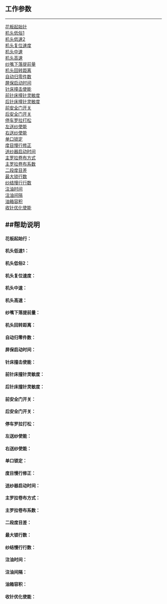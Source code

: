 ## 工作参数
*****
[花板起始针](#花板起始针)<br>
[机头低俗1](#机头低速1)<br>
[机头低速2](#机头低速2)<br>
[机头复位速度](#机头复位速度)<br>
[机头中速](#机头中速)<br>
[机头高速](#机头高速)<br>
[纱嘴下落提前量](#纱嘴下落提前量)<br>
[机头回转距离](#机头回转距离)<br>
[自动归零件数](#自动归零件数)<br>
[屏保启动时间](#屏保启动时间)<br>
[针床撞击使能](#针床撞击使能)<br>
[前针床撞针灵敏度](#前针床撞针灵敏度)<br>
[后针床撞针灵敏度](#后针床撞针灵敏度)<br>
[前安全门开关](#前安全门开关)<br>
[后安全门开关](#后安全门开关)<br>
[停车罗拉打松](#停车罗拉打松)<br>
[左送纱使能](#z左送纱使能)<br>
[右送纱使能](#右送纱使能)<br>
[单口锁定](#单口锁定)<br>
[度目慢行修正](#度目慢行修正)<br>
[送纱器启动时间](#送纱器启动时间)<br>
[主罗拉卷布方式](#主罗拉卷布方式)<br>
[主罗拉卷布系数](#主罗拉卷布系数)<br>
[二段度目差](#二段度目差)<br>
[最大锁行数](#最大锁行数)<br>
[纱结慢行行数](#纱结慢行行数)<br>
[注油时间](#注油时间)<br>
[注油间隔](#注油间隔)<br>
[油箱容积](#油箱容积)<br>
[收针优化使能](#收针优化使能)<br>

##帮助说明
--------
#### 花板起始行：<br>

#### 机头低速1：<br>

#### 机头低俗2：<br>

#### 机头复位速度：<br>

#### 机头中速：<br>

#### 机头高速：<br>

####  纱嘴下落提前量：<br>

#### 机头回转距离：<br>

#### 自动归零件数：<br>

#### 屏保启动时间：<br>

#### 针床撞击使能：<br>

#### 前针床撞针灵敏度：<br>

#### 后针床撞针灵敏度：<br>

#### 前安全门开关：<br>

#### 后安全门开关：<br>

#### 停车罗拉打松：<br>

#### 左送纱使能：<br>

#### 右送纱使能：<br>

#### 单口锁定：<br>

#### 度目慢行修正：<br>

#### 送纱器启动时间：<br>

#### 主罗拉卷布方式：<br>

#### 主罗拉卷布系数：<br>

#### 二段度目差：<br>

#### 最大锁行数：<br>

#### 纱结慢行行数：<br>

#### 注油时间：<br>

#### 注油间隔：<br>

#### 油箱容积：<br>

#### 收针优化使能：<br>


